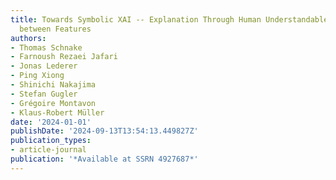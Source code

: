 ```yaml
---
title: Towards Symbolic XAI -- Explanation Through Human Understandable Logical Relationships
  between Features
authors:
- Thomas Schnake
- Farnoush Rezaei Jafari
- Jonas Lederer
- Ping Xiong
- Shinichi Nakajima
- Stefan Gugler
- Grégoire Montavon
- Klaus-Robert Müller
date: '2024-01-01'
publishDate: '2024-09-13T13:54:13.449827Z'
publication_types:
- article-journal
publication: '*Available at SSRN 4927687*'
---
```

